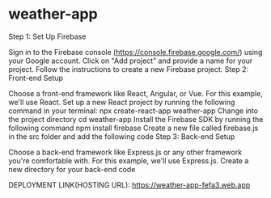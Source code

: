 # weather-app
Step 1: Set Up Firebase

Sign in to the Firebase console (https://console.firebase.google.com/) using your Google account.
Click on "Add project" and provide a name for your project.
Follow the instructions to create a new Firebase project.
Step 2: Front-end Setup

Choose a front-end framework like React, Angular, or Vue. For this example, we'll use React.
Set up a new React project by running the following command in your terminal:
npx create-react-app weather-app
Change into the project directory
cd weather-app
Install the Firebase SDK by running the following command
npm install firebase
Create a new file called firebase.js in the src folder and add the following code
Step 3: Back-end Setup

Choose a back-end framework like Express.js or any other framework you're comfortable with. For this example, we'll use Express.js.
Create a new directory for your back-end code




DEPLOYMENT LINK(HOSTING URL):  https://weather-app-fefa3.web.app
